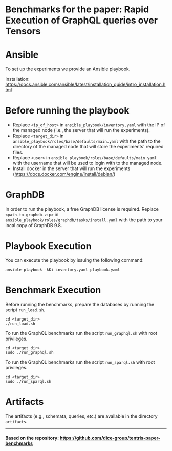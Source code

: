 # Benchmarks for the paper: Rapid Execution of GraphQL queries over Tensors

# Ansible
To set up the experiments we provide an Ansible playbook.

Installation: https://docs.ansible.com/ansible/latest/installation_guide/intro_installation.html

# Before running the playbook
 - Replace ```<ip_of_host>``` in ```ansible_playbook/inventory.yaml``` with the IP of the managed node (i.e., the server that will run the experiments).
 - Replace ```<target_dir>``` in ```ansible_playbook/roles/base/defaults/main.yaml``` with the path to the directory of the managed node that will store the experiments' required files.
 - Replace ```<user>``` in ```ansible_playbook/roles/base/defaults/main.yaml``` with the username that will be used to login with to the managed node.
 - Install docker in the server that will run the experiments (https://docs.docker.com/engine/install/debian/)

# GraphDB
In order to run the playbook, a free GraphDB license is required. Replace ```<path-to-graphdb-zip>``` in ```ansible_playbook/roles/graphdb/tasks/install.yaml``` with the path to your local copy of GraphDB 9.8.

# Playbook Execution
You can execute the playbook by issuing the following command:

    ansible-playbook -kKi inventory.yaml playbook.yaml

# Benchmark Execution
Before running the benchmarks, prepare the databases by running the script ```run_load.sh```.

    cd <target_dir>
    ./run_load.sh

To run the GraphQL benchmarks run the script ```run_graphql.sh``` with root privileges.

    cd <target_dir>
    sudo ./run_graphql.sh

To run the GraphQL benchmarks run the script ```run_sparql.sh``` with root privileges.

    cd <target_dir>
    sudo ./run_sparql.sh

# Artifacts
The artifacts (e.g., schemata, queries, etc.) are available in the directory ```artifacts```.

---
#### Based on the repository: https://github.com/dice-group/tentris-paper-benchmarks
